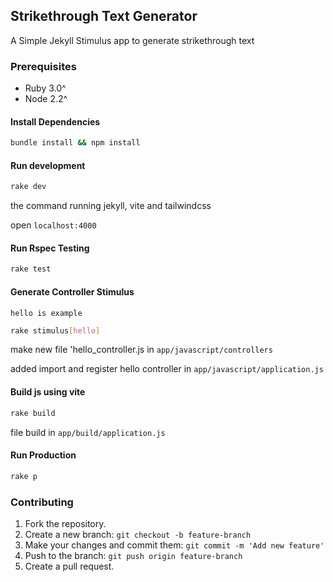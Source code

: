 ## Strikethrough Text Generator

A Simple Jekyll Stimulus app to generate strikethrough text

### Prerequisites
- Ruby 3.0^
- Node 2.2^

#### Install Dependencies
```bash
bundle install && npm install
```

#### Run development
```bash
rake dev
```
the command running jekyll, vite and tailwindcss

open `localhost:4000`

#### Run Rspec Testing
```bash
rake test
```

#### Generate Controller Stimulus
`hello is example`
```bash
rake stimulus[hello]
```
make new file 'hello_controller.js in `app/javascript/controllers`

added import and register hello controller in `app/javascript/application.js`

#### Build js using vite
```bash
rake build
```
file build in `app/build/application.js` 

#### Run Production
```bash
rake p
```

### Contributing

1. Fork the repository.
2. Create a new branch: `git checkout -b feature-branch`
3. Make your changes and commit them: `git commit -m 'Add new feature'`
4. Push to the branch: `git push origin feature-branch`
5. Create a pull request.